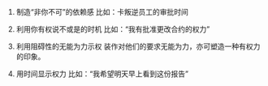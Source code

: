 1. 制造“非你不可”的依赖感
比如：卡叛逆员工的审批时间

2. 利用你有权说不或是的时机
比如：“我有批准更改合约的权力”

3. 利用阻碍性的无能为力示权
装作对他们的要求无能为力，亦可塑造一种有权力的印象。

4. 用时间显示权力
比如：“我希望明天早上看到这份报告”
